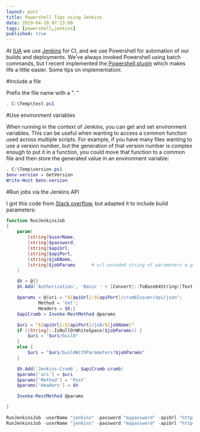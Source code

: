 ```yaml
---
layout: post
title: Powershell Tips using Jenkins
date: 2019-04-10 07:13:00
tags: [powershell,jenkins]
published: true
---
```


At [IUA](https://www.iua.co.za/) we use [Jenkins](https://jenkins.io/) for CI, and we use Powershell for automation of our builds and deployments. We've always invoked Powershell using batch commands, but I recent implemented the [Powershell plugin](https://plugins.jenkins.io/powershell) which makes life a little easier. Some tips on implementation:

#Include a file

Prefix the file name with a ". "

```powershell
. C:\Temp\test.ps1
```

#Use environment variables

When running in the context of Jenkins, you can get and set environment variables. This can be useful when wanting to access a common function used across multiple scripts. For example, if you have many files wanting to use a version number, but the generation of that version number is complex enough to put it in a function, you could move that function to a common file and then store the generated value in an environment variable:

```powershell
. C:\Temp\version.ps1
$env:version = GetVersion
Write-Host $env:version
```

#Run jobs via the Jenkins API

I got this code from [Stack overflow](https://stackoverflow.com/questions/46131903/why-is-powershell-not-able-to-send-proper-crumb), but adapted it to include build parameters:

```powershell
function RunJenkinsJob
{
    param(
        [string]$userName,
        [string]$password,
        [string]$apiUrl,
        [string]$apiPort,
        [string]$jobName,
        [string]$jobParams      # url-encoded string of parameters e.g. myparam1=val1&myparam2=anotherval
    )

    $h = @{}
    $h.Add('Authorization', 'Basic ' + [Convert]::ToBase64String([Text.Encoding]::UTF8.GetBytes("$(${userName}):$(${password})")))

    $params = @{uri = "${apiUrl}:${apiPort}/crumbIssuer/api/json";
            Method = 'Get';
            Headers = $h;}
    $apiCrumb = Invoke-RestMethod @params

    $uri = "${apiUrl}:${apiPort}/job/${jobName}"
    if ([String]::IsNullOrWhiteSpace($jobParams)) {
        $uri = "$uri/build"
    }
    else {
        $uri = "$uri/buildWithParameters?$jobParams"
    }

    $h.Add('Jenkins-Crumb', $apiCrumb.crumb)
    $params['uri'] = $uri
    $params['Method'] = 'Post'
    $params['Headers'] = $h

    Invoke-RestMethod @params

}

RunJenkinsJob -userName "jenkins" -password "mypassword" -apiUrl "http://buildserver" -apiPort "8080" -jobName "JobWithParams" -jobParams "PARAM1=value1&PARAM2=value2"
RunJenkinsJob -userName "jenkins" -password "mypassword" -apiUrl "http://buildserver" -apiPort "8080" -jobName "JobWithoutParams" 
```